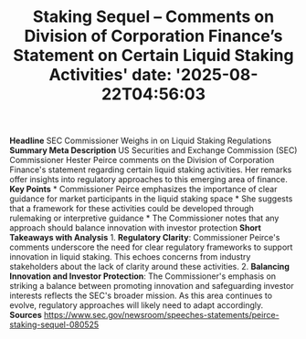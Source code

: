 ﻿---
title: "Staking Sequel – Comments on Division of Corporation Finance’s Statement on Certain Liquid Staking Activities'
date: '2025-08-22T04:56:03"
category: "Markets"
summary: ""
slug: "staking sequel  comments on division of corporation finances"
source_urls:
  - "https://www.sec.gov/newsroom/speeches-statements/peirce-staking-sequel-080525"
seo:
  title: "Staking Sequel – Comments on Division of Corporation Finance’s Statement on Certain Liquid Staking Activities | Hash n Hedge'
  description: '"
  keywords: ["news", "markets", "brief"]
---
**Headline** SEC Commissioner Weighs in on Liquid Staking Regulations  **Summary Meta Description** US Securities and Exchange Commission (SEC) Commissioner Hester Peirce comments on the Division of Corporation Finance's statement regarding certain liquid staking activities. Her remarks offer insights into regulatory approaches to this emerging area of finance.  **Key Points**  * Commissioner Peirce emphasizes the importance of clear guidance for market participants in the liquid staking space * She suggests that a framework for these activities could be developed through rulemaking or interpretive guidance * The Commissioner notes that any approach should balance innovation with investor protection  **Short Takeaways with Analysis**  1. **Regulatory Clarity**: Commissioner Peirce's comments underscore the need for clear regulatory frameworks to support innovation in liquid staking. This echoes concerns from industry stakeholders about the lack of clarity around these activities. 2. **Balancing Innovation and Investor Protection**: The Commissioner's emphasis on striking a balance between promoting innovation and safeguarding investor interests reflects the SEC's broader mission. As this area continues to evolve, regulatory approaches will likely need to adapt accordingly.  **Sources** https://www.sec.gov/newsroom/speeches-statements/peirce-staking-sequel-080525 

